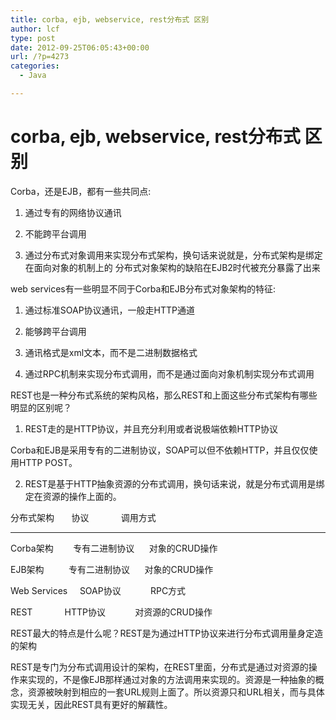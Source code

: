 ```yaml
---
title: corba, ejb, webservice, rest分布式 区别
author: lcf
type: post
date: 2012-09-25T06:05:43+00:00
url: /?p=4273
categories:
  - Java

---
```

# corba, ejb, webservice, rest分布式 区别
Corba，还是EJB，都有一些共同点: 
  
1) 通过专有的网络协议通讯
  
2) 不能跨平台调用
  
3) 通过分布式对象调用来实现分布式架构，换句话来说就是，分布式架构是绑定在面向对象的机制上的 分布式对象架构的缺陷在EJB2时代被充分暴露了出来
  
web services有一些明显不同于Corba和EJB分布式对象架构的特征: 
  
1) 通过标准SOAP协议通讯，一般走HTTP通道
  
2) 能够跨平台调用
  
3) 通讯格式是xml文本，而不是二进制数据格式
  
4) 通过RPC机制来实现分布式调用，而不是通过面向对象机制实现分布式调用
  
REST也是一种分布式系统的架构风格，那么REST和上面这些分布式架构有哪些明显的区别呢？
  
1) REST走的是HTTP协议，并且充分利用或者说极端依赖HTTP协议
  
Corba和EJB是采用专有的二进制协议，SOAP可以但不依赖HTTP，并且仅仅使用HTTP POST。
  
2) REST是基于HTTP抽象资源的分布式调用，换句话来说，就是分布式调用是绑定在资源的操作上面的。
  
分布式架构       协议             调用方式
  
-------------------
  
Corba架构        专有二进制协议      对象的CRUD操作
  
EJB架构          专有二进制协议      对象的CRUD操作
  
Web Services     SOAP协议            RPC方式
  
REST             HTTP协议            对资源的CRUD操作

REST最大的特点是什么呢？REST是为通过HTTP协议来进行分布式调用量身定造的架构
  
REST是专门为分布式调用设计的架构，在REST里面，分布式是通过对资源的操作来实现的，不是像EJB那样通过对象的方法调用来实现的。资源是一种抽象的概念，资源被映射到相应的一套URL规则上面了。所以资源只和URL相关，而与具体实现无关，因此REST具有更好的解藕性。